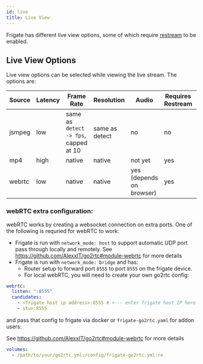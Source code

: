 ```yaml
---
id: live
title: Live View
---
```


Frigate has different live view options, some of which require [restream](restream.md) to be enabled.

## Live View Options

Live view options can be selected while viewing the live stream. The options are:

| Source | Latency | Frame Rate                             | Resolution     | Audio                       | Requires Restream | Other Limitations     |
| ------ | ------- | -------------------------------------- | -------------- | --------------------------- | ----------------- | --------------------- |
| jsmpeg | low     | same as `detect -> fps`, capped at 10  | same as detect | no                          | no                | none                  |
| mp4    | high    | native                                 | native         | not yet                     | yes               | none                  |
| webrtc | low     | native                                 | native         | yes (depends on browser)    | yes               | requires extra config |

### webRTC extra configuration:

webRTC works by creating a websocket connection on extra ports. One of the following is requried for webRTC to work:
* Frigate is run with `network_mode: host` to support automatic UDP port pass through locally and remotely. See https://github.com/AlexxIT/go2rtc#module-webrtc for more details
* Frigate is run with `network_mode: bridge` and has:
    * Router setup to forward port `8555` to port `8555` on the frigate device.
    * For local webRTC, you will need to create your own go2rtc config:

```yaml
webrtc:
  listen: ":8555"
  candidates:
    - <frigate host ip address>:8555 # <--- enter frigate host IP here
    - stun:8555
```

and pass that config to frigate via docker or `frigate-go2rtc.yaml` for addon users:

See https://github.com/AlexxIT/go2rtc#module-webrtc for more details

```yaml
volumes:
  - /path/to/your/go2rtc.yml:/config/frigate-go2rtc.yml:ro
```